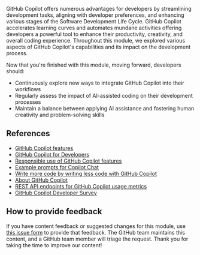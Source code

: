GitHub Copilot offers numerous advantages for developers by streamlining development tasks, aligning with developer preferences, and enhancing various stages of the Software Development Life Cycle. GitHub Copilot accelerates learning curves and automates mundane activities offering developers a powerful tool to enhance their productivity, creativity, and overall coding experience. Throughout this module, we explored various aspects of GitHub Copilot's capabilities and its impact on the development process.

Now that you're finished with this module, moving forward, developers should:
- Continuously explore new ways to integrate GitHub Copilot into their workflows
- Regularly assess the impact of AI-assisted coding on their development processes
- Maintain a balance between applying AI assistance and fostering human creativity and problem-solving skills


## References

- [GitHub Copilot features](https://docs.github.com/en/copilot/about-github-copilot/github-copilot-features)
- [GitHub Copilot for Developers](https://docs.github.com/copilot/developers)
- [Responsible use of GitHub Copilot features](https://docs.github.com/en/copilot/responsible-use-of-github-copilot-features)
- [Example prompts for Copilot Chat](https://docs.github.com/en/copilot/using-github-copilot/example-use-cases/example-prompts-for-copilot-chat)
- [Write more code by writing less code with GitHub Copilot](https://resources.github.com/videos/write-more-code-by-writing-less-code-with-github-copilot/)
- [About GitHub Copilot](https://docs.github.com/copilot/overview-of-github-copilot/about-github-copilot)
- [REST API endpoints for GitHub Copilot usage metrics](https://docs.github.com/en/rest/copilot/copilot-usage?apiVersion=2022-11-28)
- [GitHub Copilot Developer Survey](https://downloads.ctfassets.net/wfutmusr1t3h/66acuCKYqXme0aukY8Rn3x/a8c682946b0176db5860544ad85fffe7/2024-04-23-GitHub-CCI-LP-Copilot-Impact-Survey-NT-V003.pdf)

## How to provide feedback

If you have content feedback or suggested changes for this module, use [this issue form](https://github.com/githubpartners/microsoft-learn/issues/new/choose) to provide that feedback. The GitHub team maintains this content, and a GitHub team member will triage the request. Thank you for taking the time to improve our content!
